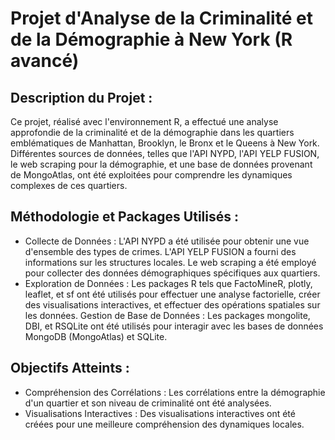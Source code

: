 # Projet d'Analyse de la Criminalité et de la Démographie à New York (R avancé)

## Description du Projet :

Ce projet, réalisé avec l'environnement R, a effectué une analyse approfondie de la criminalité et de la démographie dans les quartiers emblématiques de Manhattan, Brooklyn, le Bronx et le Queens à New York. Différentes sources de données, telles que l'API NYPD, l'API YELP FUSION, le web scraping pour la démographie, et une base de données provenant de MongoAtlas, ont été exploitées pour comprendre les dynamiques complexes de ces quartiers.

## Méthodologie et Packages Utilisés :

- Collecte de Données : L'API NYPD a été utilisée pour obtenir une vue d'ensemble des types de crimes. L'API YELP FUSION a fourni des informations sur les structures locales. Le web scraping a été employé pour collecter des données démographiques spécifiques aux quartiers.
- Exploration de Données : Les packages R tels que FactoMineR, plotly, leaflet, et sf ont été utilisés pour effectuer une analyse factorielle, créer des visualisations interactives, et effectuer des opérations spatiales sur les données.
 Gestion de Base de Données : Les packages mongolite, DBI, et RSQLite ont été utilisés pour interagir avec les bases de données MongoDB (MongoAtlas) et SQLite.

 ## Objectifs Atteints :

- Compréhension des Corrélations : Les corrélations entre la démographie d'un quartier et son niveau de criminalité ont été analysées.
- Visualisations Interactives : Des visualisations interactives ont été créées pour une meilleure compréhension des dynamiques locales.

